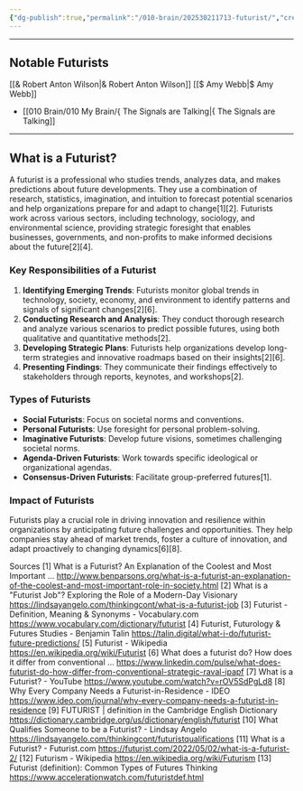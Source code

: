 ```yaml
---
{"dg-publish":true,"permalink":"/010-brain/202530211713-futurist/","created":"2023-07-01T03:07:08.000-04:00","updated":"2025-03-21T17:29:45.000-04:00"}
---
```


---
## Notable Futurists
[[& Robert Anton Wilson\|& Robert Anton Wilson]]
[[$ Amy Webb\|$ Amy Webb]]
- [[010 Brain/010 My Brain/{ The Signals are Talking\|{ The Signals are Talking]]

---

## What is a Futurist?
A futurist is a professional who studies trends, analyzes data, and makes predictions about future developments. They use a combination of research, statistics, imagination, and intuition to forecast potential scenarios and help organizations prepare for and adapt to change[1][2]. Futurists work across various sectors, including technology, sociology, and environmental science, providing strategic foresight that enables businesses, governments, and non-profits to make informed decisions about the future[2][4].

### Key Responsibilities of a Futurist
1. **Identifying Emerging Trends**: Futurists monitor global trends in technology, society, economy, and environment to identify patterns and signals of significant changes[2][6].
2. **Conducting Research and Analysis**: They conduct thorough research and analyze various scenarios to predict possible futures, using both qualitative and quantitative methods[2].
3. **Developing Strategic Plans**: Futurists help organizations develop long-term strategies and innovative roadmaps based on their insights[2][6].
4. **Presenting Findings**: They communicate their findings effectively to stakeholders through reports, keynotes, and workshops[2].

### Types of Futurists
- **Social Futurists**: Focus on societal norms and conventions.
- **Personal Futurists**: Use foresight for personal problem-solving.
- **Imaginative Futurists**: Develop future visions, sometimes challenging societal norms.
- **Agenda-Driven Futurists**: Work towards specific ideological or organizational agendas.
- **Consensus-Driven Futurists**: Facilitate group-preferred futures[1].

### Impact of Futurists
Futurists play a crucial role in driving innovation and resilience within organizations by anticipating future challenges and opportunities. They help companies stay ahead of market trends, foster a culture of innovation, and adapt proactively to changing dynamics[6][8].

Sources
[1] What is a Futurist? An Explanation of the Coolest and Most Important ... http://www.benparsons.org/what-is-a-futurist-an-explanation-of-the-coolest-and-most-important-role-in-society.html
[2] What is a "Futurist Job"? Exploring the Role of a Modern-Day Visionary https://lindsayangelo.com/thinkingcont/what-is-a-futurist-job
[3] Futurist - Definition, Meaning & Synonyms - Vocabulary.com https://www.vocabulary.com/dictionary/futurist
[4] Futurist, Futurology & Futures Studies - Benjamin Talin https://talin.digital/what-i-do/futurist-future-predictions/
[5] Futurist - Wikipedia https://en.wikipedia.org/wiki/Futurist
[6] What does a futurist do? How does it differ from conventional ... https://www.linkedin.com/pulse/what-does-futurist-do-how-differ-from-conventional-strategic-raval-ipapf
[7] What is a Futurist? - YouTube https://www.youtube.com/watch?v=rOV5SdPgLd8
[8] Why Every Company Needs a Futurist-in-Residence - IDEO https://www.ideo.com/journal/why-every-company-needs-a-futurist-in-residence
[9] FUTURIST | definition in the Cambridge English Dictionary https://dictionary.cambridge.org/us/dictionary/english/futurist
[10] What Qualifies Someone to be a Futurist? - Lindsay Angelo https://lindsayangelo.com/thinkingcont/futuristqualifications
[11] What is a Futurist? - Futurist.com https://futurist.com/2022/05/02/what-is-a-futurist-2/
[12] Futurism - Wikipedia https://en.wikipedia.org/wiki/Futurism
[13] Futurist (definition): Common Types of Futures Thinking https://www.accelerationwatch.com/futuristdef.html
